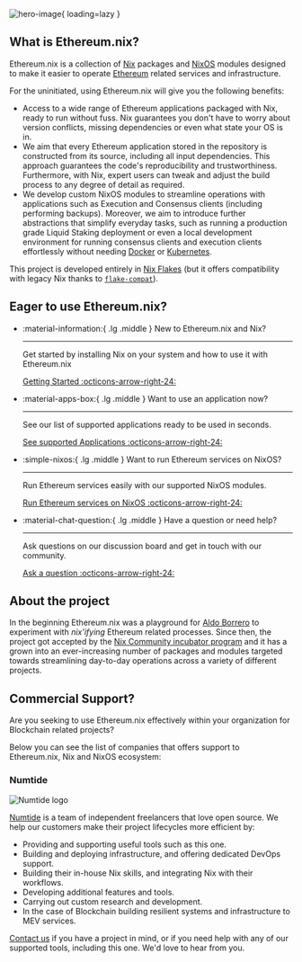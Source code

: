 ![hero-image](./assets/hero-image.jpeg){ loading=lazy }

## What is Ethereum.nix?

Ethereum.nix is a collection of [Nix](https://nixos.org) packages and [NixOS](https://wiki.nixos.org/wiki/NixOS_modules) modules
designed to make it easier to operate [Ethereum](https://ethereum.org) related services and infrastructure.

For the uninitiated, using Ethereum.nix will give you the following benefits:

- Access to a wide range of Ethereum applications packaged with Nix, ready to run without fuss. Nix guarantees you don't have to worry about version conflicts, missing dependencies or even what state your OS is in.
- We aim that every Ethereum application stored in the repository is constructed from its source, including all input dependencies. This approach guarantees the code's reproducibility and trustworthiness. Furthermore, with Nix, expert users can tweak and adjust the build process to any degree of detail as required.
- We develop custom NixOS modules to streamline operations with applications such as Execution and Consensus clients (including performing backups). Moreover, we aim to introduce further abstractions that simplify everyday tasks, such as running a production grade Liquid Staking deployment or even a local development environment for running consensus clients and execution clients effortlessly without needing [Docker](https://www.docker.com/) or [Kubernetes](https://kubernetes.io/).

This project is developed entirely in [Nix Flakes](https://wiki.nixos.org/wiki/Flakes) (but it offers compatibility with legacy Nix thanks to [`flake-compat`](https://github.com/nix-community/flake-compat)).

## Eager to use Ethereum.nix?

<div class="grid cards" markdown>

-   :material-information:{ .lg .middle } New to Ethereum.nix and Nix?

    ---

    Get started by installing Nix on your system and how to use it with Ethereum.nix

    [Getting Started :octicons-arrow-right-24:](./getting-started.md)

-   :material-apps-box:{ .lg .middle } Want to use an application now?

    ---

    See our list of supported applications ready to be used in seconds.

    [See supported Applications :octicons-arrow-right-24:](./apps.md)

-   :simple-nixos:{ .lg .middle } Want to run Ethereum services on NixOS?

    ---

    Run Ethereum services easily with our supported NixOS modules.

    [Run Ethereum services on NixOS :octicons-arrow-right-24:](./nixos/installation.md)

-   :material-chat-question:{ .lg .middle } Have a question or need help?

    ---

    Ask questions on our discussion board and get in touch with our community.

    [Ask a question :octicons-arrow-right-24:](https://github.com/nix-community/ethereum.nix/discussions)

</div>

## About the project

In the beginning Ethereum.nix was a playground for [Aldo Borrero](https://aldoborrero.com/) to experiment with _nix'ifying_
Ethereum related processes. Since then, the project got accepted by the [Nix Community incubator program](https://github.com/nix-community)
and it has a grown into an ever-increasing number of packages and modules targeted towards streamlining day-to-day operations across a variety of different projects.

## Commercial Support?

Are you seeking to use Ethereum.nix effectively within your organization for Blockchain related projects?

Below you can see the list of companies that offers support to Ethereum.nix, Nix and NixOS ecosystem:

### Numtide

![Numtide logo](https://codahosted.io/docs/6FCIMTRM0p/blobs/bl-sgSunaXYWX/077f3f9d7d76d6a228a937afa0658292584dedb5b852a8ca370b6c61dabb7872b7f617e603f1793928dc5410c74b3e77af21a89e435fa71a681a868d21fd1f599dd10a647dd855e14043979f1df7956f67c3260c0442e24b34662307204b83ea34de929d)

[Numtide](https://numtide.com) is a team of independent freelancers that love open source.
We help our customers make their project lifecycles more efficient by:

- Providing and supporting useful tools such as this one.
- Building and deploying infrastructure, and offering dedicated DevOps support.
- Building their in-house Nix skills, and integrating Nix with their workflows.
- Developing additional features and tools.
- Carrying out custom research and development.
- In the case of Blockchain building resilient systems and infrastructure to MEV services.

[Contact us](https://numtide.com/contact) if you have a project in mind, or if
you need help with any of our supported tools, including this one. We'd love to
hear from you.

